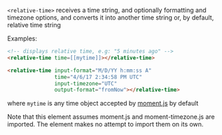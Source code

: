 `<relative-time>` receives a time string, and optionally formatting and timezone
options, and converts it into another time string or, by default, relative time string

Examples:

```html
<!-- displays relative time, e.g: "5 minutes ago" -->
<relative-time time=[[mytime]]></relative-time>

<relative-time input-format="M/D/YY h:mm:ss A"
               time="4/6/17 2:34:58 PM UTC"
               input-timezone="UTC"
               output-format="fromNow"></relative-time>
```

where `mytime` is any time object accepted by [moment.js](http://momentjs.com/docs/#/parsing/) by default

Note that this element assumes moment.js and moment-timezone.js are imported.
The element makes no attempt to import them on its own.

